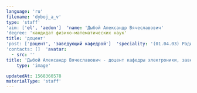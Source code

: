 ```yaml
---
language: 'ru'
filename: 'dyboj_a_v'
type: 'staff'
'aim: ['el', 'aedon']  'name: 'Дыбой Александр Вячеславович'
'degree: 'кандидат физико-математических наук'
title: 'доцент'
'post: ['доцент', 'заведующий кафедрой']  'speciality: '(01.04.03) Радиофизика'
'contacts: []  'avatar:
  - src: ''
title: 'Дыбой Александр Вячеславович - доцент кафедры электроники, заведующий базовой кафедрой силовой электроники на базе ООО 'Аедон''
    type: 'image'

updatedAt: 1568360578
materialType: 'staff'
---
```


